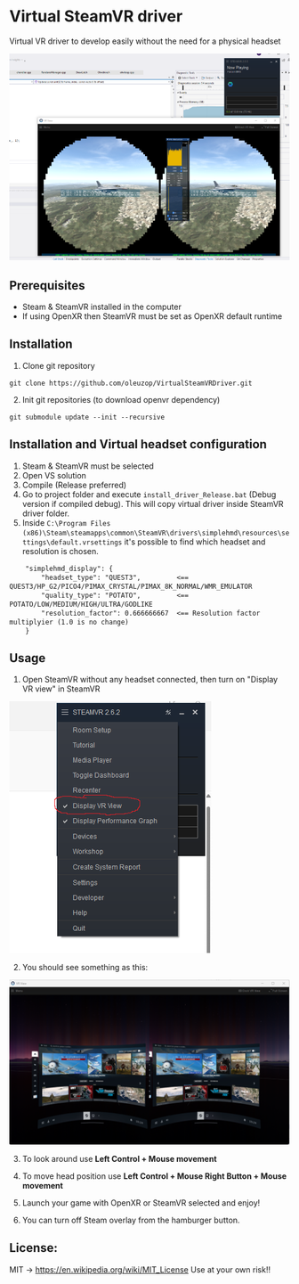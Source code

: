 # Virtual SteamVR driver

Virtual VR driver to develop easily without the need for a physical headset

![FalconBMS screenshot](./static/screenshot.png?raw=true)

## Prerequisites

- Steam & SteamVR installed in the computer
- If using OpenXR then SteamVR must be set as OpenXR default runtime

## Installation

1. Clone git repository

```
git clone https://github.com/oleuzop/VirtualSteamVRDriver.git
```

2. Init git repositories (to download openvr dependency)

```
git submodule update --init --recursive
```

## Installation and Virtual headset configuration

1. Steam & SteamVR must be selected
2. Open VS solution
3. Compile (Release preferred)
4. Go to project folder and execute ```install_driver_Release.bat``` (Debug version if compiled debug). This will copy virtual driver inside SteamVR driver folder.
5. Inside ```C:\Program Files (x86)\Steam\steamapps\common\SteamVR\drivers\simplehmd\resources\settings\default.vrsettings``` it's possible to find which headset and resolution is chosen.
```
	"simplehmd_display": {
	    "headset_type": "QUEST3",         <== QUEST3/HP_G2/PICO4/PIMAX_CRYSTAL/PIMAX_8K_NORMAL/WMR_EMULATOR
	    "quality_type": "POTATO",         <== POTATO/LOW/MEDIUM/HIGH/ULTRA/GODLIKE
	    "resolution_factor": 0.666666667  <== Resolution factor multiplyier (1.0 is no change)
	}
```

## Usage

1. Open SteamVR without any headset connected, then turn on "Display VR view" in SteamVR

![DisplayVrView](./static/DisplayVrView.png?raw=true)

2. You should see something as this:

![SteamVRView](./static/steamVrView.png?raw=true)

3. To look around use **Left Control + Mouse movement**

4. To move head position use **Left Control + Mouse Right Button + Mouse movement**

5. Launch your game with OpenXR or SteamVR selected and enjoy!

6. You can turn off Steam overlay from the hamburger button.

## License:
MIT -> https://en.wikipedia.org/wiki/MIT_License
Use at your own risk!! 
